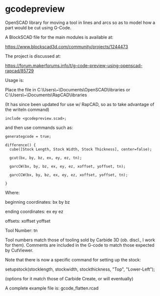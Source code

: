 # gcodepreview
OpenSCAD library for moving a tool in lines and arcs so as to model how a part would be cut using G-Code.

A BlockSCAD file for the main modules is available at:

https://www.blockscad3d.com/community/projects/1244473

The project is discussed at:

https://forum.makerforums.info/t/g-code-preview-using-openscad-rapcad/85729

Usage is:

Place the file in C:\Users\\\~\Documents\OpenSCAD\libraries or C:\Users\\\~\Documents\RapCAD\libraries

(It has since been updated for use w/ RapCAD, so as to take advantage of the writeln command)

    include <gcodepreview.scad>;

and then use commands such as:

    generategcode = true;
    
    difference() {
      cube([Stock Length, Stock Width, Stock Thickness], center=false);

      gcut(bx, by, bz, ex, ey, ez, tn);

      garcCW(bx, by, bz, ex, ey, ez, xoffset, yoffset, tn);

      garcCCW(bx, by, bz, ex, ey, ez, xoffset, yoffset, tn);
  
    }

Where:
 
beginning coordinates:
  bx
  by
  bz

ending coordinates:
  ex
  ey
  ez
  
offsets:
  xoffset
  yoffset
  
Tool Number:
  tn

Tool numbers match those of tooling sold by Carbide 3D (ob. discl., I work for them). Comments are included in the G-code to match those expected by CutViewer.

Note that there is now a specific command for setting up the stock:

  setupstock(stocklength, stockwidth, stockthickness, "Top", "Lower-Left");

(options for it match those of Carbide Create, or will eventually)

A complete example file is: gcode_flatten.rcad
